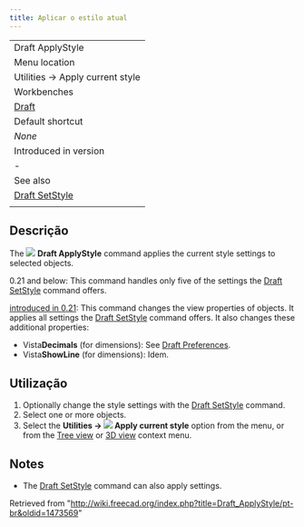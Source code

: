 ```yaml
---
title: Aplicar o estilo atual
---
```

|  |
| --- |
| Draft ApplyStyle |
| Menu location |
| Utilities → Apply current style |
| Workbenches |
| [Draft](/Draft_Workbench "Draft Workbench") |
| Default shortcut |
| *None* |
| Introduced in version |
| - |
| See also |
| [Draft SetStyle](/Draft_SetStyle "Draft SetStyle") |
|  |

## Descrição

The ![](/images/Draft_ApplyStyle.svg) **Draft ApplyStyle** command applies the current style settings to selected objects.

0.21 and below: This command handles only five of the settings the [Draft SetStyle](/Draft_SetStyle "Draft SetStyle") command offers.

[introduced in 0.21](/Release_notes_0.21 "Release notes 0.21"): This command changes the view properties of objects. It applies all settings the [Draft SetStyle](/Draft_SetStyle "Draft SetStyle") command offers. It also changes these additional properties:

* Vista**Decimals** (for dimensions): See [Draft Preferences](/Draft_Preferences#Texts_and_dimensions "Draft Preferences").
* Vista**ShowLine** (for dimensions): Idem.

## Utilização

1. Optionally change the style settings with the [Draft SetStyle](/Draft_SetStyle "Draft SetStyle") command.
2. Select one or more objects.
3. Select the **Utilities → ![](/images/Draft_ApplyStyle.svg) Apply current style** option from the menu, or from the [Tree view](/Tree_view "Tree view") or [3D view](/3D_view "3D view") context menu.

## Notes

* The [Draft SetStyle](/Draft_SetStyle "Draft SetStyle") command can also apply settings.

Retrieved from "<http://wiki.freecad.org/index.php?title=Draft_ApplyStyle/pt-br&oldid=1473569>"